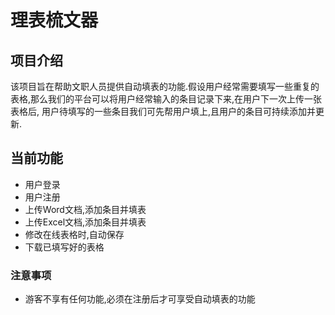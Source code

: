 # 理表梳文器

## 项目介绍
该项目旨在帮助文职人员提供自动填表的功能.假设用户经常需要填写一些重复的表格,那么我们的平台可以将用户经常输入的条目记录下来,在用户下一次上传一张表格后,
用户待填写的一些条目我们可先帮用户填上,且用户的条目可持续添加并更新.

## 当前功能
* 用户登录
* 用户注册
* 上传Word文档,添加条目并填表
* 上传Excel文档,添加条目并填表
* 修改在线表格时,自动保存
* 下载已填写好的表格

### 注意事项
* 游客不享有任何功能,必须在注册后才可享受自动填表的功能